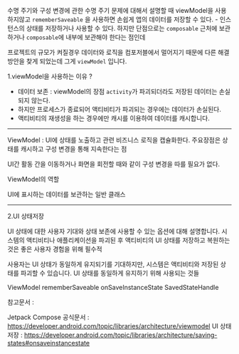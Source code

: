 
수명 주기와 구성 변경에 관한 수명 주기 문제에 대해서 설명할 때 viewModel을 사용하지않고
`rememberSaveable` 을 사용하면 손쉽게 앱의 데이터를 저장할 수 있다. -  인스턴스의 상태를 저장하거나 사용할 수 있다. 하지만 단점으로는 `composable` 근처에 보관하거나 `composable`에 내부에 보관해야 한다는 점인데

프로젝트의 규모가 켜질경우 데이터와 로직을 컴포저블에서 멀어지기 때문에 다른 해결방안을 찾게 되었는데 그게 `viewModel` 입니다.



1.viewModel을 사용하는 이유 ?

- 데이터 보존 : viewModel의 장점 `activity`가 파괴되더라도 저장된 데이터는 손실되지 않는다.
- 하지만 프로세스가 종료되어 액티비티가 파괴되는 경우에는 데이터가 손실된다.
- 액티비티의 재생성을 하는 경우에만 캐시를 이용하여 데이터를 캐시합니다.

---

ViewModel : UI에 상태를 노출하고 관련 비즈니스 로직을 캡슐화한다.
주요장점은 상태를 캐시하고 구성 변경을 통해 지속한다는 점

UI간 활동 간을 이동하거나 화면을 회전할 때와 같이 구성 변경을 따를 필요가 없다.

ViewModel의 역할

UI에 표시하는 데이터를 보관하는 일반 클래스 

----

2.UI 상태저장  

UI 상태에 대한 사용자 기대와 상태 보존에 사용할 수 있는 옵션에 대해 설명합니다.
시스템의 액티비티나 애플리케이션을 파괴된 후 액티비티의 UI 상태를 저장하고 복원하는 것은 좋은 사용자 경험을 위해 필수적

사용자는 UI 상태가 동일하게 유지되기를 기대하지만, 시스템은 액티비티와 저장된 상태를 파괴할 수 있습니다.
UI 상태를 동일하게 유지하기 위해 사용되는 것들

ViewModel
rememberSaveable
onSaveInstanceState
SavedStateHandle


참고문서 :

Jetpack Compose 공식문서 : https://developer.android.com/topic/libraries/architecture/viewmodel
UI 상태저장 : https://developer.android.com/topic/libraries/architecture/saving-states#onsaveinstancestate

